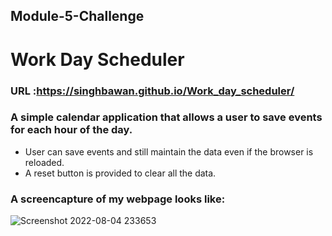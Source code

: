 ## Module-5-Challenge

# Work Day Scheduler

### URL :https://singhbawan.github.io/Work_day_scheduler/

### A simple calendar application that allows a user to save events for each hour of the day.

- User can save events and still maintain the data even if the browser is reloaded.
- A reset button is provided to clear all the data.



### A screencapture of my webpage looks like:


![Screenshot 2022-08-04 233653](https://user-images.githubusercontent.com/107228288/182997121-df56217b-8c45-412a-94db-12a05a34ccbb.png)
